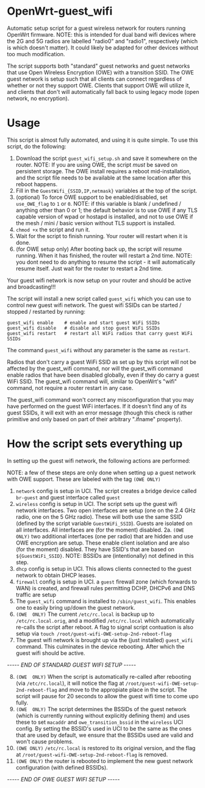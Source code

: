 # OpenWrt-guest_wifi
Automatic setup script for a guest wireless network for routers running OpenWrt firmware. 
NOTE: this is intended for dual band wifi devices where the 2G and 5G radios are labelled "radio0" and "radio1", respectively (which is which doesn't matter). It could likely be adapted for other devices without too much modification.

The script supports both "standard" guest networks and guest networks that use Open Wireless Encryption (OWE) with a transition SSID. The OWE guest network is setup such that all clients can connect regardless of whether or not they support OWE. Clients that support OWE will utilize it, and clients that don't will automatically fall back to using legacy mode (open network, no encryption).

# Usage
This script is almost fully automated, and using it is quite simple. To use this script, do the following:

1. Download the script `guest_wifi_setup.sh` and save it somewhere on the router.
      NOTE: If you are using OWE, the script *must* be saved on persistent storage. The OWE install requires a reboot mid-installation, and the script file needs to be available at the same location after this reboot happens.
2. Fill in the `GuestWifi_{SSID,IP,netmask}` variables at the top of the script. 
3. (optional) To force OWE support to be enabled/disabled, set `use_OWE_flag` to `1` or `0`. 
      NOTE: if this variable is blank / undefined / anything other than 0 or 1; the default behavior is to use OWE if any TLS capable version of wpad or hostapd is installed, and not to use OWE if the mesh / mini / basic version without TLS support is installed.
4. `chmod +x` the script and run it. 
5. Wait for the script to finish running. Your router will restart when it is done. 
6. (for OWE setup only) After booting back up, the script will resume running. When it has finished, the router will restart a 2nd time.
      NOTE: you dont need to do anything to resume the script - it will automatically resume itself. Just wait for the router to restart a 2nd time. 

Your guest wifi network is now setup on your router and should be active and broadcasting!!! 

The script will install a new script called `guest_wifi` which you can use to control new guest wifi network. The guest wifi SSIDs can be started / stopped / restarted by running:

```
guest_wifi enable    # enable and start guest WiFi SSIDs
guest_wifi disable   # disable and stop guest WiFi SSIDs
guest_wifi restart   # restart all WiFi radios that carry guest WiFi SSIDs
```

The command `guest_wifi` without any parameter is the same as `restart`.

Radios that don't carry a guest WiFi SSID as set up by this script will not be affected by the guest_wifi command, nor will the guest_wifi command enable radios that have been disabled globally, even if they do carry a guest WiFi SSID. The guest_wifi command will, similar to OpenWrt's "wifi" command, not require a router restart in any case.

The guest_wifi command won't correct any misconfiguration that you may have performed on the guest WiFi interfaces. If it doesn't find any of its guest SSIDs, it will exit with an error message (though this check is rather primitive and only based on part of their arbitrary ".ifname" property).

# How the script sets everything up
In setting up the guest wifi network, the following actions are performed:

NOTE: a few of these steps are only done when setting up a guest network with OWE support. These are labeled with the tag `(OWE ONLY)`

1. `network` config is setup in UCI. The script creates a bridge device called `br-guest` and guest interface called `guest`
2. `wireless` config is setup in UCI.  The script sets up the guest wifi network interfaces. Two open interfaces are setup (one on the 2.4 GHz radio, one on the 5 GHz radio). These will both use the same SSID (defined by the script variable `GuestWiFi_SSID`). Guests are isolated on all interfaces. All interfaces are (for the moment) disabled.
2a. `(OWE ONLY)` two additional interfaces (one per radio) that are hidden and use OWE encryption are setup. These enable client isolation and are also (for the moment) disabled. They have SSID's that are based on `${GuestWiFi_SSID}`. NOTE: BSSIDs are (intentionally) not defined in this step.
3. `dhcp` config is setup in UCI. This allows clients connected to the guest network to obtain DHCP leases.
4. `firewall` config is setup in UCI. a `guest` firewall zone (which forwards to WAN) is created, and firewall rules permitting DCHP, DHCPv6 and DNS traffic are setup
5. The `guest_wifi` command is installed to `/sbin/guest_wifi`. This enables one to easily bring up/down the guest network.
6. `(OWE  ONLY)` The current `/etc/rc.local` is backup up to `/etc/rc.local.orig`, and a modified `/etc/rc.local` which automatically re-calls the script after reboot. A flag to signal script contuation is also setup via  `touch /root/guest-wifi-OWE-setup-2nd-reboot-flag`
7. The guest wifi network is brought up via the (just installed) `guest_wifi` command. This culminates in the device rebooting. After which the guest wifi should be active.

*----- END OF STANDARD GUEST WIFI SETUP -----*

8.  `(OWE  ONLY)` When the script is automatically re-called after rebooting (via `/etc/rc.local`), it will notice the flag at `/root/guest-wifi-OWE-setup-2nd-reboot-flag` and move to the appropiate place in the script. The script will pause for 20 seconds to allow the guest wifi time to come upo fully.
9.  `(OWE  ONLY)` The script determines the BSSIDs of the guest network (which is currently running without explicitly defining them) and uses these to set `macaddr` and `owe_transition_bssid` in the `wireless` UCI config. By setting the BSSID's used in UCI to be the same as the ones that are used by default, we ensure that the BSSIDs used are valid and won't cause problems.
10.  `(OWE ONLY)` `/etc/rc.local` is restored to its original version, and the flag at `/root/guest-wifi-OWE-setup-2nd-reboot-flag` is removed.
11.  `(OWE ONLY)` the router is rebooted to implement the new guest network configuration (with defined BSSIDs).

*----- END OF OWE GUEST WIFI SETUP -----*
